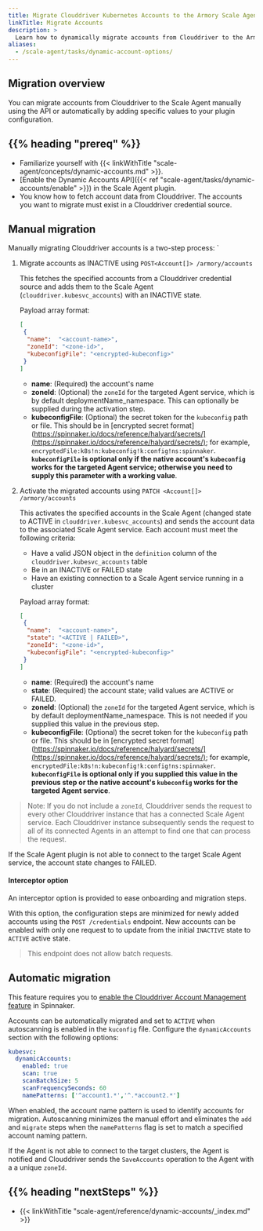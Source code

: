 ```yaml
---
title: Migrate Clouddriver Kubernetes Accounts to the Armory Scale Agent
linkTitle: Migrate Accounts
description: >
  Learn how to dynamically migrate accounts from Clouddriver to the Armory Scale Agent for Spinnaker and Kubernetes.
aliases:
  - /scale-agent/tasks/dynamic-account-options/
---
```


## Migration overview

You can migrate accounts from Clouddriver to the Scale Agent manually using the API or automatically by adding specific values to your plugin configuration. 


## {{% heading "prereq" %}}

* Familiarize yourself with {{< linkWithTitle "scale-agent/concepts/dynamic-accounts.md" >}}.
* [Enable the Dynamic Accounts API]({{< ref "scale-agent/tasks/dynamic-accounts/enable" >}}) in the Scale Agent plugin.
* You know how to fetch account data from Clouddriver. The accounts you want to migrate must exist in a Clouddriver credential source.

## Manual migration

Manually migrating Clouddriver accounts is a two-step process:
`
1. Migrate accounts as INACTIVE using `POST<Account[]> /armory/accounts`

   This fetches the specified accounts from a Clouddriver credential source and adds them to the Scale Agent (`clouddriver.kubesvc_accounts`) with an INACTIVE state.
   
   Payload array format:

   ```json
   [
    {
     "name":  "<account-name>",
     "zoneId": "<zone-id>",
     "kubeconfigFile": "<encrypted-kubeconfig>"
    }
   ]
   ```

   * **name**: (Required) the account's name
   * **zoneId**: (Optional) the `zoneId` for the targeted Agent service, which is by default deploymentName_namespace. This can optionally be supplied during the activation step.
   * **kubeconfigFile**: (Optional) the secret token for the `kubeconfig` path or file. This should be in [encrypted secret format](https://spinnaker.io/docs/reference/halyard/secrets/](https://spinnaker.io/docs/reference/halyard/secrets/); for example, `encryptedFile:k8s!n:kubeconfig!k:config!ns:spinnaker`. **`kubeconfigFile` is optional only if the native account's `kubeconfig` works for the targeted Agent service; otherwise you need to supply this parameter with a working value**.


1. Activate the migrated accounts using `PATCH <Account[]> /armory/accounts`
  
   This activates the specified accounts in the Scale Agent (changed state to ACTIVE in `clouddriver.kubesvc_accounts`) and sends the account data to the associated Scale Agent service. Each account must meet the following criteria:

      * Have a valid JSON object in the `definition` column of the `clouddriver.kubesvc_accounts` table
      * Be in an INACTIVE or FAILED state
      * Have an existing connection to a Scale Agent service running in a cluster

   Payload array format:

   ```json
   [
    {
     "name":  "<account-name>",
     "state": "<ACTIVE | FAILED>",
     "zoneId": "<zone-id>",
     "kubeconfigFile": "<encrypted-kubeconfig>"
    }
   ]
   ```

   * **name**: (Required) the account's name
   * **state**: (Required) the account state; valid values are ACTIVE or FAILED.
   * **zoneId**: (Optional) the `zoneId` for the targeted Agent service, which is by default deploymentName_namespace. This is not needed if you supplied this value in the previous step. 
   * **kubeconfigFile**: (Optional) the secret token for the `kubeconfig` path or file. This should be in [encrypted secret format](https://spinnaker.io/docs/reference/halyard/secrets/](https://spinnaker.io/docs/reference/halyard/secrets/); for example, `encryptedFile:k8s!n:kubeconfig!k:config!ns:spinnaker`. **`kubeconfigFile` is optional only if you supplied this value in the previous step or the native account's `kubeconfig` works for the targeted Agent service**.


>Note: If you do not include a `zoneId`, Clouddriver sends the request to every other Clouddriver instance that has a connected Scale Agent service. Each Clouddriver instance subsequently sends the request to all of its connected Agents in an attempt to find one that can process the request. 

If the Scale Agent plugin is not able to connect to the target Scale Agent service, the account state changes to FAILED.

#### Interceptor option

An interceptor option is provided to ease onboarding and migration steps.

With this option, the configuration steps are minimized for newly added accounts using the `POST /credentials` endpoint. New accounts can be enabled with only one request to to update from the initial `INACTIVE` state to `ACTIVE` active state.

> This endpoint does not allow batch requests.

## Automatic migration

This feature requires you to [enable the Clouddriver Account Management feature](https://spinnaker.io/docs/setup/other_config/accounts/#enabling-account-management) in Spinnaker. 

Accounts can be automatically migrated and set to `ACTIVE` when autoscanning is enabled in the `kuconfig` file. Configure the `dynamicAccounts` section with the following options:

```yaml
kubesvc:
  dynamicAccounts:
    enabled: true
    scan: true
    scanBatchSize: 5
    scanFrequencySeconds: 60
    namePatterns: ['^account1.*','^.*account2.*']
  ```

When enabled, the account name pattern is used to identify accounts for migration.  Autoscanning minimizes the manual effort and eliminates the `add` and `migrate` steps when the `namePatterns` flag is set to match a specified account naming pattern.

If the Agent is not able to connect to the target clusters, the Agent is notified and Clouddriver sends the `SaveAccounts` operation to the Agent with a a unique `zoneId`.


## {{% heading "nextSteps" %}}

* {{< linkWithTitle "scale-agent/reference/dynamic-accounts/_index.md" >}}
